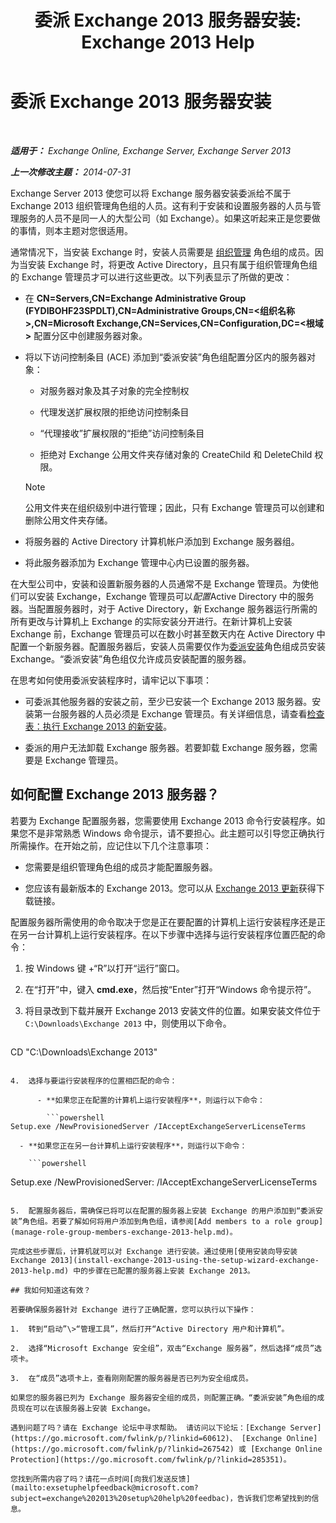 ﻿---
title: '委派 Exchange 2013 服务器安装: Exchange 2013 Help'
TOCTitle: 委派 Exchange 2013 服务器安装
ms:assetid: f2fc8680-0c7c-4a29-b8f5-d77404fec280
ms:mtpsurl: https://technet.microsoft.com/zh-cn/library/Bb201741(v=EXCHG.150)
ms:contentKeyID: 62614010
ms.date: 01/11/2018
mtps_version: v=EXCHG.150
ms.translationtype: HT
---

# 委派 Exchange 2013 服务器安装

 

_**适用于：** Exchange Online, Exchange Server, Exchange Server 2013_

_**上一次修改主题：** 2014-07-31_

Exchange Server 2013 使您可以将 Exchange 服务器安装委派给不属于 Exchange 2013 组织管理角色组的人员。这有利于安装和设置服务器的人员与管理服务的人员不是同一人的大型公司（如 Exchange）。如果这听起来正是您要做的事情，则本主题对您很适用。

通常情况下，当安装 Exchange 时，安装人员需要是 [组织管理](organization-management-exchange-2013-help.md) 角色组的成员。因为当安装 Exchange 时，将更改 Active Directory，且只有属于组织管理角色组的 Exchange 管理员才可以进行这些更改。以下列表显示了所做的更改：

  - 在 **CN=Servers,CN=Exchange Administrative Group (FYDIBOHF23SPDLT),CN=Administrative Groups,CN=\<组织名称\>,CN=Microsoft Exchange,CN=Services,CN=Configuration,DC=\<根域\>** 配置分区中创建服务器对象。

  - 将以下访问控制条目 (ACE) 添加到“委派安装”角色组配置分区内的服务器对象：
    
      - 对服务器对象及其子对象的完全控制权
    
      - 代理发送扩展权限的拒绝访问控制条目
    
      - “代理接收”扩展权限的“拒绝”访问控制条目
    
      - 拒绝对 Exchange 公用文件夹存储对象的 CreateChild 和 DeleteChild 权限。
    
    > [!NOTE]  
    > 公用文件夹在组织级别中进行管理；因此，只有 Exchange 管理员可以创建和删除公用文件夹存储。


  - 将服务器的 Active Directory 计算机帐户添加到 Exchange 服务器组。

  - 将此服务器添加为 Exchange 管理中心内已设置的服务器。

在大型公司中，安装和设置新服务器的人员通常不是 Exchange 管理员。为使他们可以安装 Exchange，Exchange 管理员可以*配置*Active Directory 中的服务器。当配置服务器时，对于 Active Directory，新 Exchange 服务器运行所需的所有更改与计算机上 Exchange 的实际安装分开进行。在新计算机上安装 Exchange 前，Exchange 管理员可以在数小时甚至数天内在 Active Directory 中配置一个新服务器。配置服务器后，安装人员需要仅作为[委派安装](delegated-setup-exchange-2013-help.md)角色组成员安装 Exchange。“委派安装”角色组仅允许成员安装配置的服务器。

在思考如何使用委派安装程序时，请牢记以下事项：

  - 可委派其他服务器的安装之前，至少已安装一个 Exchange 2013 服务器。安装第一台服务器的人员必须是 Exchange 管理员。有关详细信息，请查看[检查表：执行 Exchange 2013 的新安装](checklist-perform-a-new-installation-of-exchange-2013-exchange-2013-help.md)。

  - 委派的用户无法卸载 Exchange 服务器。若要卸载 Exchange 服务器，您需要是 Exchange 管理员。

## 如何配置 Exchange 2013 服务器？

若要为 Exchange 配置服务器，您需要使用 Exchange 2013 命令行安装程序。如果您不是非常熟悉 Windows 命令提示，请不要担心。此主题可以引导您正确执行所需操作。在开始之前，应记住以下几个注意事项：

  - 您需要是组织管理角色组的成员才能配置服务器。

  - 您应该有最新版本的 Exchange 2013。您可以从 [Exchange 2013 更新](updates-for-exchange-2013-exchange-2013-help.md)获得下载链接。

配置服务器所需使用的命令取决于您是正在要配置的计算机上运行安装程序还是正在另一台计算机上运行安装程序。在以下步骤中选择与运行安装程序位置匹配的命令：

1.  按 Windows 键 +“R”以打开“运行”窗口。

2.  在“打开”中，键入 **cmd.exe**，然后按“Enter”打开“Windows 命令提示符”。

3.  将目录改到下载并展开 Exchange 2013 安装文件的位置。如果安装文件位于 `C:\Downloads\Exchange 2013` 中，则使用以下命令。
    
    ```powershell
CD "C:\Downloads\Exchange 2013"
```

4.  选择与要运行安装程序的位置相匹配的命令：
    
      - **如果您正在配置的计算机上运行安装程序**，则运行以下命令：
        
        ```powershell
Setup.exe /NewProvisionedServer /IAcceptExchangeServerLicenseTerms
```
    
      - **如果您正在另一台计算机上运行安装程序**，则运行以下命令：
        
        ```powershell
Setup.exe /NewProvisionedServer:<ComputerName> /IAcceptExchangeServerLicenseTerms
```

5.  配置服务器后，需确保已将可以在配置的服务器上安装 Exchange 的用户添加到“委派安装”角色组。若要了解如何将用户添加到角色组，请参阅[Add members to a role group](manage-role-group-members-exchange-2013-help.md)。

完成这些步骤后，计算机就可以对 Exchange 进行安装。通过使用[使用安装向导安装 Exchange 2013](install-exchange-2013-using-the-setup-wizard-exchange-2013-help.md) 中的步骤在已配置的服务器上安装 Exchange 2013。

## 我如何知道这有效？

若要确保服务器针对 Exchange 进行了正确配置，您可以执行以下操作：

1.  转到“启动”\>“管理工具”，然后打开“Active Directory 用户和计算机”。

2.  选择“Microsoft Exchange 安全组”，双击“Exchange 服务器”，然后选择“成员”选项卡。

3.  在“成员”选项卡上，查看刚刚配置的服务器是否已列为安全组成员。

如果您的服务器已列为 Exchange 服务器安全组的成员，则配置正确。“委派安装”角色组的成员现在可以在该服务器上安装 Exchange。

遇到问题了吗？请在 Exchange 论坛中寻求帮助。 请访问以下论坛：[Exchange Server](https://go.microsoft.com/fwlink/p/?linkid=60612)、 [Exchange Online](https://go.microsoft.com/fwlink/p/?linkid=267542) 或 [Exchange Online Protection](https://go.microsoft.com/fwlink/p/?linkid=285351)。

您找到所需内容了吗？请花一点时间[向我们发送反馈](mailto:exsetuphelpfeedback@microsoft.com?subject=exchange%202013%20setup%20help%20feedbac)，告诉我们您希望找到的信息。


